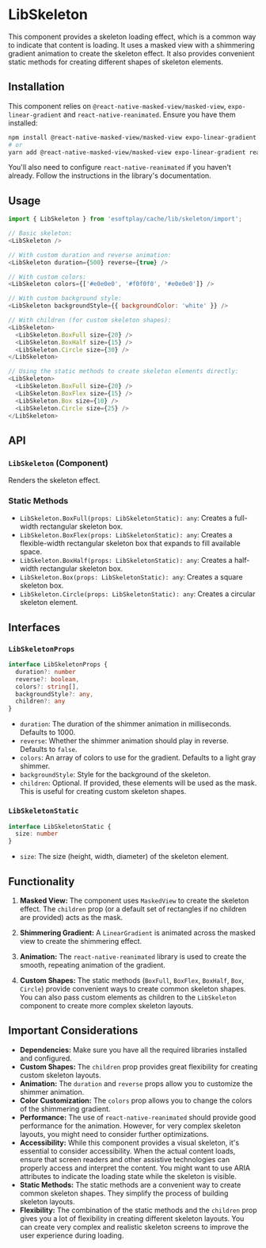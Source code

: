 # LibSkeleton

This component provides a skeleton loading effect, which is a common way to indicate that content is loading. It uses a masked view with a shimmering gradient animation to create the skeleton effect.  It also provides convenient static methods for creating different shapes of skeleton elements.

## Installation

This component relies on `@react-native-masked-view/masked-view`, `expo-linear-gradient` and `react-native-reanimated`. Ensure you have them installed:

```bash
npm install @react-native-masked-view/masked-view expo-linear-gradient react-native-reanimated
# or
yarn add @react-native-masked-view/masked-view expo-linear-gradient react-native-reanimated
```

You'll also need to configure `react-native-reanimated` if you haven't already.  Follow the instructions in the library's documentation.

## Usage

```javascript
import { LibSkeleton } from 'esoftplay/cache/lib/skeleton/import';

// Basic skeleton:
<LibSkeleton />

// With custom duration and reverse animation:
<LibSkeleton duration={500} reverse={true} />

// With custom colors:
<LibSkeleton colors={['#e0e0e0', '#f0f0f0', '#e0e0e0']} />

// With custom background style:
<LibSkeleton backgroundStyle={{ backgroundColor: 'white' }} />

// With children (for custom skeleton shapes):
<LibSkeleton>
  <LibSkeleton.BoxFull size={20} />
  <LibSkeleton.BoxHalf size={15} />
  <LibSkeleton.Circle size={30} />
</LibSkeleton>

// Using the static methods to create skeleton elements directly:
<LibSkeleton>
  <LibSkeleton.BoxFull size={20} />
  <LibSkeleton.BoxFlex size={15} />
  <LibSkeleton.Box size={10} />
  <LibSkeleton.Circle size={25} />
</LibSkeleton>
```

## API

### `LibSkeleton` (Component)

Renders the skeleton effect.

### Static Methods

*   `LibSkeleton.BoxFull(props: LibSkeletonStatic): any`: Creates a full-width rectangular skeleton box.
*   `LibSkeleton.BoxFlex(props: LibSkeletonStatic): any`: Creates a flexible-width rectangular skeleton box that expands to fill available space.
*   `LibSkeleton.BoxHalf(props: LibSkeletonStatic): any`: Creates a half-width rectangular skeleton box.
*   `LibSkeleton.Box(props: LibSkeletonStatic): any`: Creates a square skeleton box.
*   `LibSkeleton.Circle(props: LibSkeletonStatic): any`: Creates a circular skeleton element.

## Interfaces

### `LibSkeletonProps`

```typescript
interface LibSkeletonProps {
  duration?: number
  reverse?: boolean,
  colors?: string[],
  backgroundStyle?: any,
  children?: any
}
```

*   `duration`: The duration of the shimmer animation in milliseconds. Defaults to 1000.
*   `reverse`: Whether the shimmer animation should play in reverse. Defaults to `false`.
*   `colors`: An array of colors to use for the gradient. Defaults to a light gray shimmer.
*   `backgroundStyle`: Style for the background of the skeleton.
*   `children`:  Optional.  If provided, these elements will be used as the mask.  This is useful for creating custom skeleton shapes.

### `LibSkeletonStatic`

```typescript
interface LibSkeletonStatic {
  size: number
}
```

*   `size`: The size (height, width, diameter) of the skeleton element.

## Functionality

1. **Masked View:** The component uses `MaskedView` to create the skeleton effect. The `children` prop (or a default set of rectangles if no children are provided) acts as the mask.

2. **Shimmering Gradient:** A `LinearGradient` is animated across the masked view to create the shimmering effect.

3. **Animation:** The `react-native-reanimated` library is used to create the smooth, repeating animation of the gradient.

4. **Custom Shapes:** The static methods (`BoxFull`, `BoxFlex`, `BoxHalf`, `Box`, `Circle`) provide convenient ways to create common skeleton shapes. You can also pass custom elements as children to the `LibSkeleton` component to create more complex skeleton layouts.

## Important Considerations

*   **Dependencies:** Make sure you have all the required libraries installed and configured.
*   **Custom Shapes:** The `children` prop provides great flexibility for creating custom skeleton layouts.
*   **Animation:** The `duration` and `reverse` props allow you to customize the shimmer animation.
*   **Color Customization:** The `colors` prop allows you to change the colors of the shimmering gradient.
*   **Performance:** The use of `react-native-reanimated` should provide good performance for the animation.  However, for very complex skeleton layouts, you might need to consider further optimizations.
* **Accessibility:** While this component provides a visual skeleton, it's essential to consider accessibility.  When the actual content loads, ensure that screen readers and other assistive technologies can properly access and interpret the content.  You might want to use ARIA attributes to indicate the loading state while the skeleton is visible.
* **Static Methods:** The static methods are a convenient way to create common skeleton shapes.  They simplify the process of building skeleton layouts.
* **Flexibility:**  The combination of the static methods and the `children` prop gives you a lot of flexibility in creating different skeleton layouts. You can create very complex and realistic skeleton screens to improve the user experience during loading.
